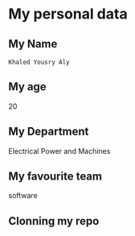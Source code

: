 # My personal data
## My Name
`Khaled Yousry Aly`
## My age
20
## My Department
Electrical Power and Machines
## My favourite team
software
## Clonning my repo
